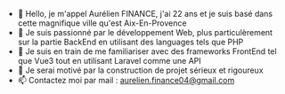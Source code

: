- 👋 Hello, je m'appel Aurélien FINANCE, j'ai 22 ans et je suis basé dans cette magnifique ville qu'est Aix-En-Provence
- 👀 Je suis passionné par le développement Web, plus particulèrement sur la partie BackEnd en utilisant des languages tels que PHP
- 🌱 Je suis en train de me familiariser avec des frameworks FrontEnd tel que Vue3 tout en utilisant Laravel comme une API
- 💞️ Je serai motivé par la construction de projet sérieux et rigoureux
- 📫 Contactez moi par mail : aurelien.finance04@gmail.com

<!---
LordAurelion/LordAurelion is a ✨ special ✨ repository because its `README.md` (this file) appears on your GitHub profile.
You can click the Preview link to take a look at your changes.
--->
